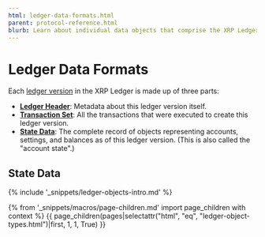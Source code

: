 ```yaml
---
html: ledger-data-formats.html
parent: protocol-reference.html
blurb: Learn about individual data objects that comprise the XRP Ledger's shared state.
---
```

# Ledger Data Formats

Each [ledger version](ledgers.html) in the XRP Ledger is made up of three parts:

- **[Ledger Header](ledger-header.html)**: Metadata about this ledger version itself.
- **[Transaction Set](transaction-formats.html)**: All the transactions that were executed to create this ledger version.
- **[State Data](ledger-object-types.html)**: The complete record of objects representing accounts, settings, and balances as of this ledger version. (This is also called the "account state".)

## State Data

{% include '_snippets/ledger-objects-intro.md' %}

{% from '_snippets/macros/page-children.md' import page_children with context %}
{{ page_children(pages|selectattr("html", "eq", "ledger-object-types.html")|first, 1, 1, True) }}
